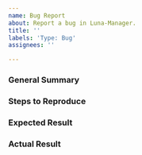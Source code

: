 ```yaml
---
name: Bug Report
about: Report a bug in Luna-Manager.
title: ''
labels: 'Type: Bug'
assignees: ''

---
```


<!--
Please ensure that you are running the latest version before reporting 
the bug! It may have been fixed since.
-->

### General Summary
<!--
- Please include a high-level description of your bug here.
-->

### Steps to Reproduce
<!--
Please list the reproduction steps for your bug.
-->

### Expected Result
<!--
- A description of the results you expected from the reproduction steps.
-->

### Actual Result
<!--
- A description of what actually happens when you run these steps.
- Please include any error output if relevant.
-->
